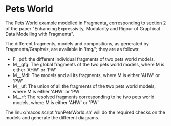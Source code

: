 # Pets World
The Pets World example modelled in Fragmenta, corresponding to section 2 of the paper "Enhancing Expressivity, Modularity and Rigour of Graphical Data Modelling with Fragmenta".

The different fragments, models and compositions, as generated by Fragmenta/Graphviz, are available in 'img/';  they are as follows:
- F_<N>.pdf: the different individual fragments of two pets world models.
- M_<M>_gfg: The global fragments of the two pets world models, where M is either 'AHW' or 'PW'
- M_<M>_Mdl: The models and all its fragments, where M is either 'AHW' or 'PW'
- M_<M>_uf: The union of all the fragments of the two pets world models, where M is either 'AHW' or 'PW'
- M_<M>_rf: The resolved fragments corresponding to he two pets world models, where M is either 'AHW' or 'PW'

The linux/macos script 'runPetsWorld.sh' will do the required checks on the models and generate the different diagrams.
